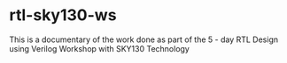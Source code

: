 # rtl-sky130-ws
This is a documentary of the work done as part of the 5 - day RTL Design using Verilog Workshop with SKY130 Technology
